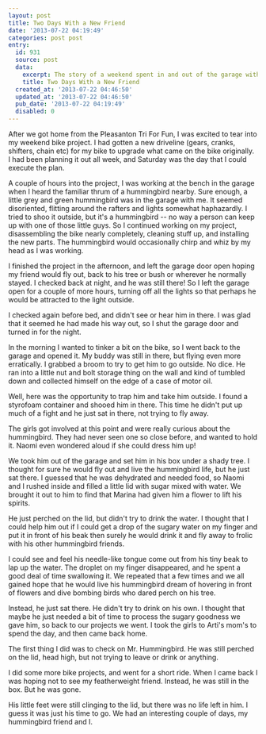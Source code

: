 ```yaml
---
layout: post
title: Two Days With a New Friend
date: '2013-07-22 04:19:49'
categories: post post
entry:
  id: 931
  source: post
  data:
    excerpt: The story of a weekend spent in and out of the garage with a hummingbird.
    title: Two Days With a New Friend
  created_at: '2013-07-22 04:46:50'
  updated_at: '2013-07-22 04:46:50'
  pub_date: '2013-07-22 04:19:49'
  disabled: 0
---
```


After we got home from the Pleasanton Tri For Fun, I was excited to tear into my weekend bike project. I had gotten a new driveline (gears, cranks, shifters, chain etc) for my bike to upgrade what came on the bike originally. I had been planning it out all week, and Saturday was the day that I could execute the plan.

A couple of hours into the project, I was working at the bench in the garage when I heard the familiar thrum of a hummingbird nearby. Sure enough, a little grey and green hummingbird was in the garage with me. It seemed disoriented, flitting around the rafters and lights somewhat haphazardly. I tried to shoo it outside, but it's a hummingbird -- no way a person can keep up with one of those little guys. So I continued working on my project, disassembling the bike nearly completely, cleaning stuff up, and installing the new parts. The hummingbird would occasionally chirp and whiz by my head as I was working.

I finished the project in the afternoon, and left the garage door open hoping my friend would fly out, back to his tree or bush or wherever he normally stayed. I checked back at night, and he was still there! So I left the garage open for a couple of more hours, turning off all the lights so that perhaps he would be attracted to the light outside.

I checked again before bed, and didn't see or hear him in there. I was glad that it seemed he had made his way out, so I shut the garage door and turned in for the night.

In the morning I wanted to tinker a bit on the bike, so I went back to the garage and opened it. My buddy was still in there, but flying even more erratically. I grabbed a broom to try to get him to go outside. No dice. He ran into a little nut and bolt storage thing on the wall and kind of tumbled down and collected himself on the edge of a case of motor oil.

Well, here was the opportunity to trap him and take him outside. I found a styrofoam container and shooed him in there. This time he didn't put up much of a fight and he just sat in there, not trying to fly away.

The girls got involved at this point and were really curious about the hummingbird. They had never seen one so close before, and wanted to hold it. Naomi even wondered aloud if she could dress him up!

We took him out of the garage and set him in his box under a shady tree. I thought for sure he would fly out and live the hummingbird life, but he just sat there. I guessed that he was dehydrated and needed food, so Naomi and I rushed inside and filled a little lid with sugar mixed with water. We brought it out to him to find that Marina had given him a flower to lift his spirits.

He just perched on the lid, but didn't try to drink the water. I thought that I could help him out if I could get a drop of the sugary water on my finger and put it in front of his beak then surely he would drink it and fly away to frolic with his other hummingbird friends.

I could see and feel his needle-like tongue come out from his tiny beak to lap up the water. The droplet on my finger disappeared, and he spent a good deal of time swallowing it. We repeated that a few times and we all gained hope that he would live his hummingbird dream of hovering in front of flowers and dive bombing birds who dared perch on his tree.

Instead, he just sat there. He didn't try to drink on his own. I thought that maybe he just needed a bit of time to process the sugary goodness we gave him, so back to our projects we went. I took the girls to Arti's mom's to spend the day, and then came back home.

The first thing I did was to check on Mr. Hummingbird. He was still perched on the lid, head high, but not trying to leave or drink or anything.

I did some more bike projects, and went for a short ride. When I came back I was hoping not to see my featherweight friend. Instead, he was still in the box. But he was gone.

His little feet were still clinging to the lid, but there was no life left in him. I guess it was just his time to go. We had an interesting couple of days, my hummingbird friend and I.
